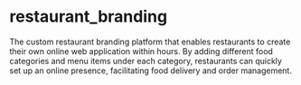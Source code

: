 # restaurant_branding
The custom restaurant branding platform that enables restaurants to create their own online web application within hours. By adding different food categories and menu items under each category, restaurants can quickly set up an online presence, facilitating food delivery and order management. 

